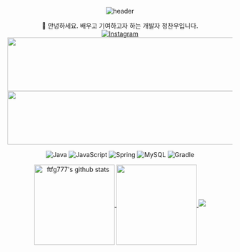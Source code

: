 <div align="center">
  
![header](https://capsule-render.vercel.app/api?type=Venom&color=gradient&height=300&section=header&text=%20Hi!%20&fontSize=70)

🌱 안녕하세요. 배우고 기여하고자 하는 개발자 정찬우입니다.<br>
[![Instagram](https://img.shields.io/badge/Instagram-%23E4405F.svg?logo=Instagram&logoColor=white)](https://instagram.com/cxxn__woo)
<a href="https://github.com/devxb/gitanimals">
  <img src="https://render.gitanimals.org/lines/{ftfg777}?contribution-view=false&pet-id=596642696921905694" width="1000" height="120"/>
</a>
<a href="https://github.com/devxb/gitanimals">
  <img src="https://render.gitanimals.org/lines/{ftfg777}?contribution-view=false&pet-id=596642696921905695" width="1000" height="120"/>
</a>
  

![Java](https://img.shields.io/badge/java-%23ED8B00.svg?style=for-the-badge&logo=java&logoColor=white) ![JavaScript](https://img.shields.io/badge/javascript-%23323330.svg?style=for-the-badge&logo=javascript&logoColor=%23F7DF1E) ![Spring](https://img.shields.io/badge/spring-%236DB33F.svg?style=for-the-badge&logo=spring&logoColor=white) ![MySQL](https://img.shields.io/badge/mysql-%2300f.svg?style=for-the-badge&logo=mysql&logoColor=white) ![Gradle](https://img.shields.io/badge/Gradle-02303A.svg?style=for-the-badge&logo=Gradle&logoColor=white)

<a href="https://github.com/ftfg777">
  <img align="center" style="height:180px" src="https://github-readme-stats.vercel.app/api?username=ftfg777&locale=kr&show_icons=true&include_all_commits=true&theme=buefy&hide_border=false" alt="ftfg777's github stats" />
</a>
  
<a href="https://github.com/ftfg777">
  <img align="center" style="height:180px" src="https://github-readme-stats.vercel.app/api/top-langs/?username=ftfg777&layout=compact&theme=buefy&hide_border=false" />
</a> 






<!-- Proudly created with GPRM ( https://gprm.itsvg.in ) -->

<img src="https://capsule-render.vercel.app/api?type=waving&color=BDBDC8&height=150&section=footer" />

</div>
